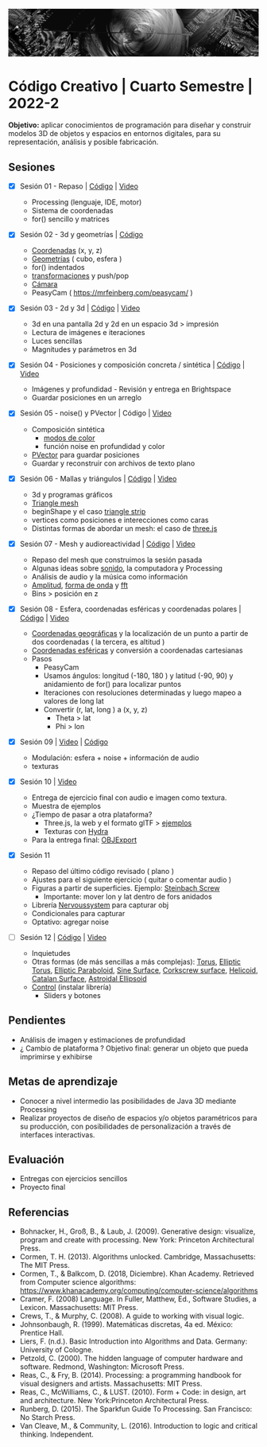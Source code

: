 ![portada](https://github.com/EmilioOcelotl/cc4-di-2022-2/blob/main/img/of13.png)

# Código Creativo | Cuarto Semestre | 2022-2

**Objetivo:** aplicar conocimientos de programación para diseñar y construir modelos 3D de objetos y espacios en entornos digitales, para su representación, análisis y posible fabricación.

## Sesiones

- [x] Sesión 01 - Repaso | [Código](https://gist.github.com/EmilioOcelotl/e7038c57bf39c7140986d4a4f92bbc9c) | [Video](https://drive.google.com/file/d/1LQItFi6RfXEiQy5_Q9t-4IJAtrSkBmnP/view?usp=sharing)
  - Processing (lenguaje, IDE, motor)
  - Sistema de coordenadas
  - for() sencillo y matrices

- [x] Sesión 02 - 3d y geometrías | [Código](https://gist.github.com/EmilioOcelotl/8c340401323b3ff66f0fb83630095517)
  - [Coordenadas](https://processing.org/tutorials/p3d) (x, y, z)
  - [Geometrías](https://processing.org/examples/primitives3d.html) ( cubo, esfera )
  - for() indentados
  - [transformaciones](https://processing.org/tutorials/transform2d) y push/pop
  - [Cámara](https://processing.org/tutorials/p3d/#camera)	     
  - PeasyCam ( https://mrfeinberg.com/peasycam/ ) 

- [x] Sesión 03 - 2d y 3d | [Código](https://gist.github.com/EmilioOcelotl/ddd755137e64bc76879c26167187d0ff) | [Video](https://drive.google.com/file/d/1CKR6lCja1fHV3hppGZxrwifRpWHLoaOh/view?usp=sharing) 
  - 3d en una pantalla 2d y 2d en un espacio 3d > impresión
  - Lectura de imágenes e iteraciones
  - Luces sencillas
  - Magnitudes y parámetros en 3d 

- [x] Sesión 04 - Posiciones y composición concreta / sintética | [Código](https://gist.github.com/EmilioOcelotl/a2d285f75b7cffb8db3c880de118adb3) | [Video](https://drive.google.com/file/d/14FH2ZwEoDBxqzaUaTD2apg7gmVve6U6l/view?usp=sharing)
  - Imágenes y profundidad - Revisión y entrega en Brightspace
  - Guardar posiciones en un arreglo 

- [x] Sesión 05 - noise() y PVector | Código | [Video](https://drive.google.com/file/d/1OpmG4ZyXse1bbjIy5A9d_XlpHomoL-HB/view?usp=sharing)
  - Composición sintética
    - [modos de color](https://processing.org/reference/colorMode_.html)  
    - función noise en profundidad y color
  - [PVector](https://processing.org/reference/PVector.html) para guardar posiciones
  - Guardar y reconstruir con archivos de texto plano 

- [x] Sesión 06 - Mallas y triángulos | [Código](https://gist.github.com/EmilioOcelotl/660b89a794a59b521df9e80582d6c601) | [Video](https://drive.google.com/file/d/1OeZXXRPP3TrWFSecctIJRyaLr1sWtRql/view?usp=sharing) 
  - 3d y programas gráficos
  - [Triangle mesh](https://en.wikipedia.org/wiki/Triangle_mesh)
  - beginShape y el caso [triangle strip](https://processing.org/reference/beginShape_.html)
  - vertices como posiciones e interecciones como caras 
  - Distintas formas de abordar un mesh: el caso de [three.js](https://threejs.org/manual/#en/fundamentals) 

- [x] Sesión 07 - Mesh y audioreactividad | [Código](https://gist.github.com/EmilioOcelotl/f4bd04fb76ebb0446d0a082c63235d91) | [Video](https://drive.google.com/file/d/1FdHyT0AmjITfPoLq0b_hcl4Nln_arJ8T/view?usp=sharing)
  - Repaso del mesh que construimos la sesión pasada
  - Algunas ideas sobre [sonido](https://processing.org/tutorials/sound), la computadora y Processing 
  - Análisis de audio y la música como información
  - [Amplitud](https://processing.org/reference/libraries/sound/Amplitude.html), [forma de onda](https://processing.org/reference/libraries/sound/Waveform.html) y [fft](https://processing.org/reference/libraries/sound/FFT.html)
  - Bins > posición en z 

- [x] Sesión 08 - Esfera, coordenadas esféricas y coordenadas polares | [Código](https://gist.github.com/EmilioOcelotl/0f0984f27bd0242a36e56759732bd3ce) | [Video](https://drive.google.com/file/d/1d4nlFMTGr1vgnt-EgWh3hP-GZlynO8a3/view?usp=sharing)
  - [Coordenadas geográficas](https://es.wikipedia.org/wiki/Coordenadas_geogr%C3%A1ficas) y la localización de un punto a partir de dos coordenadas ( la tercera, es altitud ) 
  - [Coordenadas esféricas](https://es.wikipedia.org/wiki/Coordenadas_polares#Coordenadas_esf%C3%A9ricas) y conversión a coordenadas cartesianas
  - Pasos
    - PeasyCam
    - Usamos ángulos: longitud (-180, 180 ) y latitud (-90, 90) y anidamiento de for() para localizar puntos
    - Iteraciones con resoluciones determinadas y luego mapeo a valores de long lat
    - Convertir (r, lat, long ) a  (x, y, z)
      - Theta > lat
      - Phi > lon

- [x] Sesión 09 | [Video](https://drive.google.com/file/d/1rivLuFqiTSQuWWVREKgA2EEKcyYVKQdk/view?usp=sharing) | [Código](https://gist.github.com/EmilioOcelotl/fc54ce415e4fbf77128314f0dbefb478)

   - Modulación: esfera + noise + información de audio
   - texturas 

- [x] Sesión 10 | [Video](https://drive.google.com/file/d/1AQQXlGl4Q1zObFSWOreJs9VmpBRA-QPQ/view?usp=sharing) 

  - Entrega de ejercicio final con audio e imagen como textura.
  - Muestra de ejemplos
  - ¿Tiempo de pasar a otra plataforma?
    - Three.js, la web y el formato glTF > [ejemplos]()
    - Texturas con [Hydra](https://hydra.ojack.xyz/)
  - Para la entrega final: [OBJExport](https://n-e-r-v-o-u-s.com/tools/obj/)

- [x] Sesión 11
  - Repaso del último código revisado ( plano )
  - Ajustes para el siguiente ejercicio ( quitar o comentar audio ) 
  - Figuras a partir de superficies. Ejemplo: [Steinbach Screw](https://mathworld.wolfram.com/SteinbachScrew.html)
    - Importante: mover lon y lat dentro de fors anidados
  - Librería [Nervoussystem](https://n-e-r-v-o-u-s.com/tools/obj/) para capturar obj
  - Condicionales para capturar
  - Optativo: agregar noise 

- [ ] Sesión 12 | [Código](https://gist.github.com/EmilioOcelotl/3af155903c25a17f7da4cda546fd0603) | [Video](https://drive.google.com/file/d/1kgzNkEZAs2qoCaZuwaYzL70N3vK7H8km/view?usp=sharing)
  - Inquietudes 
  - Otras formas (de más sencillas a más complejas): [Torus](https://mathworld.wolfram.com/Torus.html), [Elliptic Torus](https://mathworld.wolfram.com/EllipticTorus.html), [Elliptic Paraboloid](https://mathworld.wolfram.com/EllipticParaboloid.html), [Sine Surface](https://mathworld.wolfram.com/SineSurface.html), [Corkscrew surface](https://mathworld.wolfram.com/CorkscrewSurface.html), [Helicoid](https://mathworld.wolfram.com/Helicoid.html), [Catalan Surface](https://mathworld.wolfram.com/CatalansSurface.html), [Astroidal Ellipsoid](https://mathworld.wolfram.com/AstroidalEllipsoid.html)  
  - [Control](https://www.sojamo.de/libraries/controlP5/) (instalar librería)
    - Sliders y botones 

## Pendientes

- Análisis de imagen y estimaciones de profundidad 
- ¿ Cambio de plataforma ? Objetivo final: generar un objeto que pueda imprimirse y exhibirse

## Metas de aprendizaje

- Conocer a nivel intermedio las posibilidades de Java 3D mediante Processing
- Realizar proyectos de diseño de espacios y/o objetos paramétricos para su producción, con posibilidades de personalización a través de interfaces interactivas.

## Evaluación

- Entregas con ejercicios sencillos
- Proyecto final

## Referencias 

- Bohnacker, H., Groß, B., & Laub, J. (2009). Generative design: visualize, program and create with processing. New York: Princeton Architectural Press.
- Cormen, T. H. (2013). Algorithms unlocked. Cambridge, Massachusetts: The MIT Press.
- Cormen, T., & Balkcom, D. (2018, Diciembre). Khan Academy. Retrieved from Computer science algorithms: https://www.khanacademy.org/computing/computer-science/algorithms
- Cramer, F. (2008) Language. In Fuller, Matthew, Ed., Software Studies, a Lexicon. Massachusetts: MIT Press. 
- Crews, T., & Murphy, C. (2008). A guide to working with visual logic.
- Johnsonbaugh, R. (1999). Matemáticas discretas, 4a ed. México: Prentice Hall.
- Liers, F. (n.d.). Basic Introduction into Algorithms and Data. Germany: University of Cologne.
- Petzold, C. (2000). The hidden language of computer hardware and software. Redmond, Washington: Microsoft Press.
- Reas, C., & Fry, B. (2014). Processing: a programming handbook for visual designers and artists. Massachusetts: MIT Press.
- Reas, C., McWilliams, C., & LUST. (2010). Form + Code: in design, art and architecture. New York:Princeton Architectural Press.
- Runberg, D. (2015). The Sparkfun Guide To Processing. San Francisco: No Starch Press. 
- Van Cleave, M., & Community, L. (2016). Introduction to logic and critical thinking. Independent.

